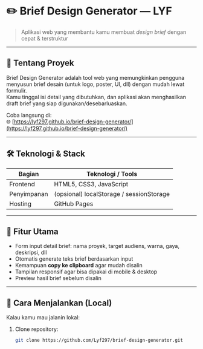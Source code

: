 # ✏️ Brief Design Generator — LYF

> Aplikasi web yang membantu kamu membuat *design brief* dengan cepat & terstruktur 

---

## 🧾 Tentang Proyek

Brief Design Generator adalah tool web yang memungkinkan pengguna menyusun brief desain (untuk logo, poster, UI, dll) dengan mudah lewat formulir.  
Kamu tinggal isi detail yang dibutuhkan, dan aplikasi akan menghasilkan draft brief yang siap digunakan/desebarluaskan.

Coba langsung di:  
🌐 [https://lyf297.github.io/brief-design-generator/](https://lyf297.github.io/brief-design-generator/)

---

## 🛠️ Teknologi & Stack

| Bagian | Teknologi / Tools |
|--------|--------------------|
| Frontend | HTML5, CSS3, JavaScript |
| Penyimpanan | (opsional) localStorage / sessionStorage |
| Hosting | GitHub Pages |

---

## 🎯 Fitur Utama

- Form input detail brief: nama proyek, target audiens, warna, gaya, deskripsi, dll  
- Otomatis generate teks brief berdasarkan input  
- Kemampuan **copy ke clipboard** agar mudah disalin  
- Tampilan responsif agar bisa dipakai di mobile & desktop  
- Preview hasil brief sebelum disalin

---

## 🚀 Cara Menjalankan (Local)

Kalau kamu mau jalanin lokal:

1. Clone repository:  
   ```bash
   git clone https://github.com/Lyf297/brief-design-generator.git

